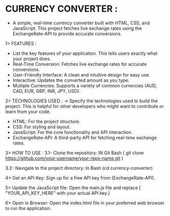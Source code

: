 # CURRENCY CONVERTER :
- A simple, real-time currency converter built with HTML, CSS, and JavaScript.    This project fetches live exchange rates using the ExchangeRate-API to          provide accurate conversions.

1> FEATURES :
- List the key features of your application. This tells users exactly what       your project does.
- Real-Time Conversion: Fetches live exchange rates for accurate conversions.
- User-Friendly Interface: A clean and intuitive design for easy use.
- Interactive: Updates the converted amount as you type.
- Multiple Currencies: Supports a variety of common currencies (AUD, CAD, EUR,   GBP, INR, JPY, USD).

2> TECHNOLOGIES USED :
-> Specify the technologies used to build the project. This is helpful for      other developers who might want to contribute or learn from your code.
- HTML: For the project structure.
- CSS: For styling and layout.
- JavaScript: For the core functionality and API interaction.
- ExchangeRate-API: A third-party API for fetching real-time exchange rates.

3> HOW TO USE :
   3.1- Clone the repository: IN Git Bash
       ( git clone https://github.com/your-username/your-repo-name.git )

   3.2- Navigate to the project directory: In Bash
       (cd currency-converter)


4> Get an API Key: Sign up for a free API key from (ExchangeRate-API).


5> Update the JavaScript file: Open the main.js file and replace                [ "YOUR_API_KEY_HERE" with your actual API key.]


6> Open in Browser: Open the index.html file in your preferred web browser      to run the application.


